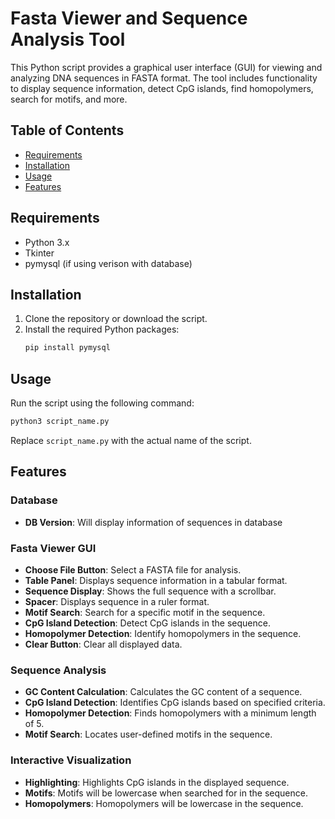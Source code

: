 # Fasta Viewer and Sequence Analysis Tool

This Python script provides a graphical user interface (GUI) for viewing and analyzing DNA sequences in FASTA format. The tool includes functionality to display sequence information, detect CpG islands, find homopolymers, search for motifs, and more.

## Table of Contents
- [Requirements](#requirements)
- [Installation](#installation)
- [Usage](#usage)
- [Features](#features)

## Requirements

- Python 3.x
- Tkinter
- pymysql (if using verison with database)

## Installation

1. Clone the repository or download the script.
2. Install the required Python packages:
    ```bash
    pip install pymysql
    ```

## Usage

Run the script using the following command:

```bash
python3 script_name.py
```

Replace `script_name.py` with the actual name of the script.

## Features

### Database
- **DB Version**: Will display information of sequences in database

### Fasta Viewer GUI
- **Choose File Button**: Select a FASTA file for analysis.
- **Table Panel**: Displays sequence information in a tabular format.
- **Sequence Display**: Shows the full sequence with a scrollbar.
- **Spacer**: Displays sequence in a ruler format.
- **Motif Search**: Search for a specific motif in the sequence.
- **CpG Island Detection**: Detect CpG islands in the sequence.
- **Homopolymer Detection**: Identify homopolymers in the sequence.
- **Clear Button**: Clear all displayed data.

### Sequence Analysis
- **GC Content Calculation**: Calculates the GC content of a sequence.
- **CpG Island Detection**: Identifies CpG islands based on specified criteria.
- **Homopolymer Detection**: Finds homopolymers with a minimum length of 5.
- **Motif Search**: Locates user-defined motifs in the sequence.

### Interactive Visualization
- **Highlighting**: Highlights CpG islands in the displayed sequence.
- **Motifs**: Motifs will be lowercase when searched for in the sequence.
- **Homopolymers**: Homopolymers will be lowercase in the sequence.


